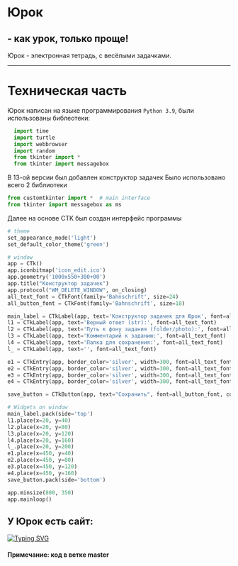 # Юрок 
## - как урок, только проще!

Юрок - электронная тетрадь, с весёлыми задачками. 
____
# Техническая часть
Юрок написан на языке программирования `Python 3.9`, были использованы библеотеки:
```python
  import time
  import turtle
  import webbrowser
  import random
  from tkinter import *
  from tkinter import messagebox
```

В 13-ой версии был добавлен конструктор задачек
Было использовано всего 2 библиотеки
```python
from customtkinter import *  # main interface
from tkinter import messagebox as ms
```
Далее на основе CTK был создан  интерфейс программы
```python
# theme
set_appearance_mode('light')
set_default_color_theme('green')

# window
app = CTk()
app.iconbitmap('icon_edit.ico')
app.geometry('1000x550+300+00')
app.title("Конструктор задачек")
app.protocol("WM_DELETE_WINDOW", on_closing)
all_text_font = CTkFont(family='Bahnschrift', size=24)
all_button_font = CTkFont(family='Bahnschrift', size=18)

main_label = CTkLabel(app, text='Конструктор задачек для Юрок', font=all_text_font)
l1 = CTkLabel(app, text='Верный ответ (str):', font=all_text_font)
l2 = CTkLabel(app, text='Путь к фону задания (folder/photo):', font=all_text_font)
l3 = CTkLabel(app, text='Комментарий к заданию:', font=all_text_font)
l4 = CTkLabel(app, text='Папка для сохранения:', font=all_text_font)
l_ = CTkLabel(app, text='', font=all_text_font)

e1 = CTkEntry(app, border_color='silver', width=300, font=all_text_font)
e2 = CTkEntry(app, border_color='silver', width=300, font=all_text_font)
e3 = CTkEntry(app, border_color='silver', width=300, font=all_text_font)
e4 = CTkEntry(app, border_color='silver', width=300, font=all_text_font)

save_button = CTkButton(app, text="Сохранить", font=all_button_font, command=save)

# Widgets on window
main_label.pack(side='top')
l1.place(x=20, y=40)
l2.place(x=20, y=80)
l3.place(x=20, y=120)
l4.place(x=20, y=160)
l_.place(x=20, y=200)
e1.place(x=450, y=40)
e2.place(x=450, y=80)
e3.place(x=450, y=120)
e4.place(x=450, y=160)
save_button.pack(side='bottom')

app.minsize(800, 350)
app.mainloop()
```
## У Юрок есть сайт: 
[![Typing SVG](https://readme-typing-svg.herokuapp.com?color=%2336BCF7&lines=Сайт+Юрок)](https://sites.google.com/view/iurok/)
#### Примечание: код в ветке master
